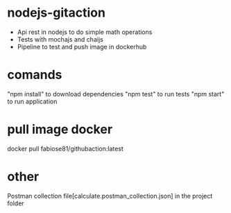 # nodejs-gitaction

- Api rest in nodejs to do simple math operations
- Tests with mochajs and chaijs
- Pipeline to test and push image in dockerhub

# comands

"npm install" to download dependencies
"npm test" to run tests
"npm start" to run application


# pull image docker

docker pull fabiose81/githubaction:latest

# other

Postman collection file[calculate.postman_collection.json] in the project folder
